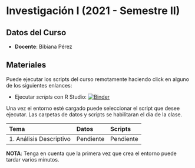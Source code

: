 # Investigación I (2021 - Semestre II)

## Datos del Curso

* **Docente**: Bibiana Pérez

## Materiales

Puede ejecutar los scripts del curso remotamente haciendo click en alguno de los siguientes enlances:

* Ejecutar *scripts* con R Studio: [![Binder](https://mybinder.org/badge_logo.svg)](https://mybinder.org/v2/gh/amarbi/investigacion_I/main?urlpath=rstudio)

Una vez el entorno esté cargado puede seleccionar el script que desee ejecutar. Las carpetas de datos y scripts se habilitaran el dia de la clase.

|**Tema** |**Datos**|**Scripts**|
|:--- |:--- |:--- |
1. Análisis Descriptivo | Pendiente | Pendiente |

 **NOTA**:
  Tenga en cuenta que la primera vez que crea el entorno puede tardar varios minutos. 


